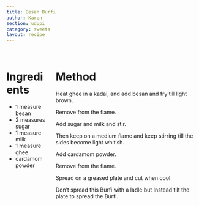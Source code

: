 ```yaml
---
title: Besan Burfi
author: Karen
section: udupi
category: sweets
layout: recipe
---
```



<br>
<div class='columns'> <div class='column is-one-third p-3' markdown='1'>

# Ingredients

* 1 measure besan
* 2 measures sugar
* 1 measure milk
* 1 measure ghee
* cardamom powder



</div> <div class='column is-two-thirds p-3' markdown='1'>

# Method

Heat ghee in a kadai, and add besan and fry till light brown.

Remove from the flame.

Add sugar and milk and stir.

Then keep on a medium flame and keep stirring till the sides become light whitish.

Add cardamom powder.

Remove from the flame.

Spread on a greased plate and cut when cool.

 Don’t spread this Burfi with a ladle but Instead tilt the plate to spread the Burfi.


</div> </div>